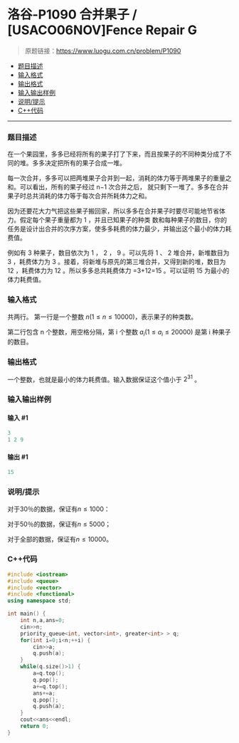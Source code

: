 # 洛谷-P1090 合并果子 / [USACO06NOV]Fence Repair G

> 原题链接：https://www.luogu.com.cn/problem/P1090

- [题目描述](#题目描述)
- [输入格式](#输入格式)
- [输出格式](#输出格式)
- [输入输出样例](#输入输出样例)
- [说明/提示](#说明/提示)
- [C++代码](#C++代码)

---

### <a name="题目描述">题目描述</a>

在一个果园里，多多已经将所有的果子打了下来，而且按果子的不同种类分成了不同的堆。多多决定把所有的果子合成一堆。

每一次合并，多多可以把两堆果子合并到一起，消耗的体力等于两堆果子的重量之和。可以看出，所有的果子经过 n−1 次合并之后， 就只剩下一堆了。多多在合并果子时总共消耗的体力等于每次合并所耗体力之和。

因为还要花大力气把这些果子搬回家，所以多多在合并果子时要尽可能地节省体力。假定每个果子重量都为 1 ，并且已知果子的种类 数和每种果子的数目，你的任务是设计出合并的次序方案，使多多耗费的体力最少，并输出这个最小的体力耗费值。

例如有 3 种果子，数目依次为 1 ， 2 ， 9 。可以先将 1 、 2 堆合并，新堆数目为 3 ，耗费体力为 3 。接着，将新堆与原先的第三堆合并，又得到新的堆，数目为 12 ，耗费体力为 12 。所以多多总共耗费体力 =3+12=15 。可以证明 15 为最小的体力耗费值。

### <a name="输入格式">输入格式</a>

共两行。
 第一行是一个整数 $n(1\leq n\leq 10000)$，表示果子的种类数。

第二行包含 n 个整数，用空格分隔，第 i 个整数 $a_i(1\leq a_i\leq 20000)$ 是第 i 种果子的数目。

### <a name="输出格式">输出格式</a>

一个整数，也就是最小的体力耗费值。输入数据保证这个值小于 $2^{31}$ 。

### <a name="输入输出样例">输入输出样例</a>

#### 输入 #1

```c++
3 
1 2 9 
```

#### 输出 #1

```c++
15
```

### <a name="说明/提示">说明/提示</a>

对于30％的数据，保证有$n \le 1000$：

对于50％的数据，保证有$n \le 5000$；

对于全部的数据，保证有$n \le 10000$。

### <a name="C++代码">C++代码</a>

```c++
#include <iostream>
#include <queue>
#include <vector>
#include <functional>
using namespace std;

int main() {
    int n,a,ans=0;
    cin>>n;
    priority_queue<int, vector<int>, greater<int> > q;
    for(int i=0;i<n;++i) {
        cin>>a;
        q.push(a);
    }
    while(q.size()>1) {
        a=q.top();
        q.pop();
        a+=q.top();
        ans+=a;
        q.pop();
        q.push(a);
    }
    cout<<ans<<endl;
    return 0;
}
```